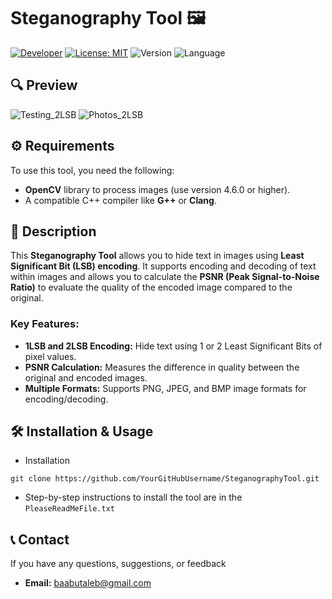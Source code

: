 # Steganography Tool 🖼️

[![Developer](https://img.shields.io/badge/Developer-Basilabt-crimson)](https://github.com/Basilabt)
[![License: MIT](https://img.shields.io/badge/License-MIT-yellow.svg)](https://github.com/Basilabt/Stegonography_Tool/blob/main/LICENSE)
![Version](https://img.shields.io/badge/version-1.1-brightgreen)
![Language](https://img.shields.io/badge/language-C++-blue)

## 🔍 Preview
![Testing_2LSB](https://github.com/user-attachments/assets/3394ed1a-510f-48ae-9e1d-0c41b919ef91)
![Photos_2LSB](https://github.com/user-attachments/assets/e457d269-5fb7-4506-802f-a953354dddff)


## ⚙️ Requirements
To use this tool, you need the following:
- **OpenCV** library to process images (use version 4.6.0 or higher).
- A compatible C++ compiler like **G++** or **Clang**.

## 📝 Description
This **Steganography Tool** allows you to hide text in images using **Least Significant Bit (LSB) encoding**. It supports encoding and decoding of text within images and allows you to calculate the **PSNR (Peak Signal-to-Noise Ratio)** to evaluate the quality of the encoded image compared to the original.

### Key Features:
- **1LSB and 2LSB Encoding:** Hide text using 1 or 2 Least Significant Bits of pixel values.
- **PSNR Calculation:** Measures the difference in quality between the original and encoded images.
- **Multiple Formats:** Supports PNG, JPEG, and BMP image formats for encoding/decoding.

## 🛠 Installation & Usage

- Installation
```
git clone https://github.com/YourGitHubUsername/SteganographyTool.git
```

 -  Step-by-step instructions to install the tool are in the `PleaseReadMeFile.txt`


## 📞 Contact
If you have any questions, suggestions, or feedback

- **Email:** [baabutaleb@gmail.com](mailto:baabutaleb@gmail.com)
